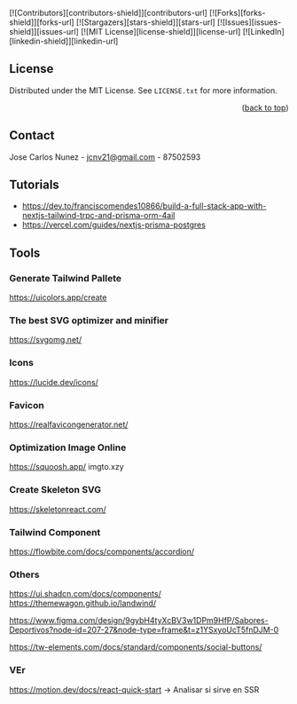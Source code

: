 <!-- Improved compatibility of back to top link: See: https://github.com/othneildrew/Best-README-Template/pull/73 -->
<a name="readme-top"></a>
<!--
*** Thanks for checking out the Best-README-Template. If you have a suggestion
*** that would make this better, please fork the repo and create a pull request
*** or simply open an issue with the tag "enhancement".
*** Don't forget to give the project a star!
*** Thanks again! Now go create something AMAZING! :D
-->



<!-- PROJECT SHIELDS -->
<!--
*** I'm using markdown "reference style" links for readability.
*** Reference links are enclosed in brackets [ ] instead of parentheses ( ).
*** See the bottom of this document for the declaration of the reference variables
*** for contributors-url, forks-url, etc. This is an optional, concise syntax you may use.
*** https://www.markdownguide.org/basic-syntax/#reference-style-links
-->
[![Contributors][contributors-shield]][contributors-url]
[![Forks][forks-shield]][forks-url]
[![Stargazers][stars-shield]][stars-url]
[![Issues][issues-shield]][issues-url]
[![MIT License][license-shield]][license-url]
[![LinkedIn][linkedin-shield]][linkedin-url]

## License

Distributed under the MIT License. See `LICENSE.txt` for more information.

<p align="right">(<a href="#readme-top">back to top</a>)</p>


<!-- CONTACT -->
## Contact

Jose Carlos Nunez - jcnv21@gmail.com - 87502593

## Tutorials

- https://dev.to/franciscomendes10866/build-a-full-stack-app-with-nextjs-tailwind-trpc-and-prisma-orm-4ail
- https://vercel.com/guides/nextjs-prisma-postgres

## Tools
### Generate Tailwind Pallete
https://uicolors.app/create

### The best SVG optimizer and minifier
https://svgomg.net/

### Icons
https://lucide.dev/icons/

### Favicon
https://realfavicongenerator.net/

### Optimization Image Online
https://squoosh.app/
imgto.xzy

### Create Skeleton SVG
https://skeletonreact.com/

### Tailwind Component
https://flowbite.com/docs/components/accordion/

### Others
https://ui.shadcn.com/docs/components/
https://themewagon.github.io/landwind/

https://www.figma.com/design/9gybH4tyXcBV3w1DPm9HfP/Sabores-Deportivos?node-id=207-27&node-type=frame&t=z1YSxyoUcT5fnDJM-0

https://tw-elements.com/docs/standard/components/social-buttons/


### VEr
https://motion.dev/docs/react-quick-start
-> Analisar si sirve en SSR